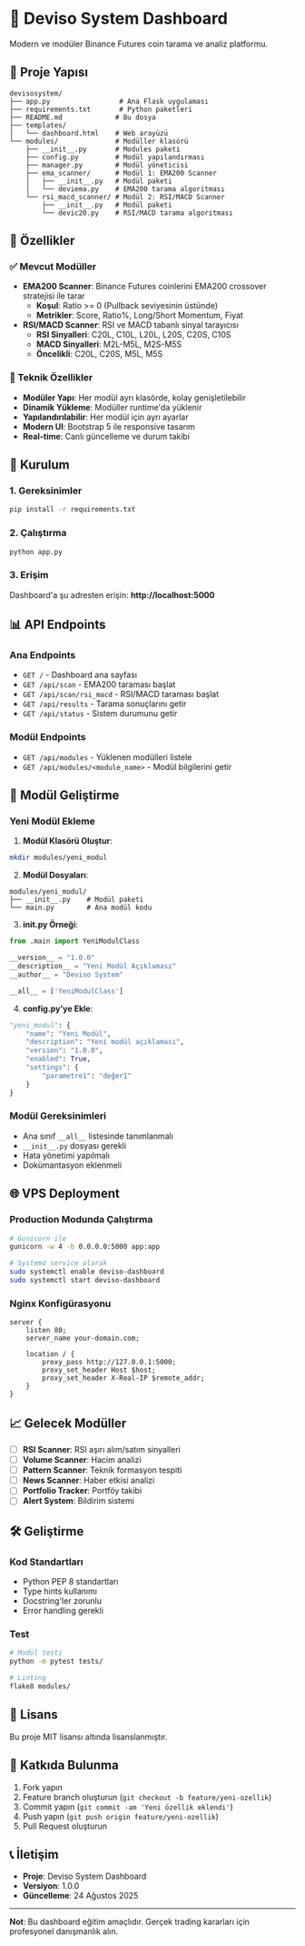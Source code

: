 # 🚀 Deviso System Dashboard

Modern ve modüler Binance Futures coin tarama ve analiz platformu.

## 📁 Proje Yapısı

```
devisosystem/
├── app.py                 # Ana Flask uygulaması
├── requirements.txt       # Python paketleri
├── README.md             # Bu dosya
├── templates/
│   └── dashboard.html    # Web arayüzü
└── modules/              # Modüller klasörü
    ├── __init__.py       # Modules paketi
    ├── config.py         # Modül yapılandırması
    ├── manager.py        # Modül yöneticisi
    ├── ema_scanner/      # Modül 1: EMA200 Scanner
    │   ├── __init__.py   # Modül paketi
    │   └── deviema.py    # EMA200 tarama algoritması
    └── rsi_macd_scanner/ # Modül 2: RSI/MACD Scanner
        ├── __init__.py   # Modül paketi
        └── devic20.py    # RSI/MACD tarama algoritması
```

## 🎯 Özellikler

### ✅ Mevcut Modüller
- **EMA200 Scanner**: Binance Futures coinlerini EMA200 crossover stratejisi ile tarar
  - **Koşul**: Ratio >= 0 (Pullback seviyesinin üstünde)
  - **Metrikler**: Score, Ratio%, Long/Short Momentum, Fiyat
- **RSI/MACD Scanner**: RSI ve MACD tabanlı sinyal tarayıcısı
  - **RSI Sinyalleri**: C20L, C10L, L20L, L20S, C20S, C10S
  - **MACD Sinyalleri**: M2L-M5L, M2S-M5S
  - **Öncelikli**: C20L, C20S, M5L, M5S

### 🔧 Teknik Özellikler
- **Modüler Yapı**: Her modül ayrı klasörde, kolay genişletilebilir
- **Dinamik Yükleme**: Modüller runtime'da yüklenir
- **Yapılandırılabilir**: Her modül için ayrı ayarlar
- **Modern UI**: Bootstrap 5 ile responsive tasarım
- **Real-time**: Canlı güncelleme ve durum takibi

## 🚀 Kurulum

### 1. Gereksinimler
```bash
pip install -r requirements.txt
```

### 2. Çalıştırma
```bash
python app.py
```

### 3. Erişim
Dashboard'a şu adresten erişin: **http://localhost:5000**

## 📊 API Endpoints

### Ana Endpoints
- `GET /` - Dashboard ana sayfası
- `GET /api/scan` - EMA200 taraması başlat
- `GET /api/scan/rsi_macd` - RSI/MACD taraması başlat
- `GET /api/results` - Tarama sonuçlarını getir
- `GET /api/status` - Sistem durumunu getir

### Modül Endpoints
- `GET /api/modules` - Yüklenen modülleri listele
- `GET /api/modules/<module_name>` - Modül bilgilerini getir

## 🔧 Modül Geliştirme

### Yeni Modül Ekleme

1. **Modül Klasörü Oluştur**:
```bash
mkdir modules/yeni_modul
```

2. **Modül Dosyaları**:
```
modules/yeni_modul/
├── __init__.py    # Modül paketi
└── main.py        # Ana modül kodu
```

3. **__init__.py Örneği**:
```python
from .main import YeniModulClass

__version__ = "1.0.0"
__description__ = "Yeni Modül Açıklaması"
__author__ = "Deviso System"

__all__ = ['YeniModulClass']
```

4. **config.py'ye Ekle**:
```python
"yeni_modul": {
    "name": "Yeni Modül",
    "description": "Yeni modül açıklaması",
    "version": "1.0.0",
    "enabled": True,
    "settings": {
        "parametre1": "değer1"
    }
}
```

### Modül Gereksinimleri
- Ana sınıf `__all__` listesinde tanımlanmalı
- `__init__.py` dosyası gerekli
- Hata yönetimi yapılmalı
- Dokümantasyon eklenmeli

## 🌐 VPS Deployment

### Production Modunda Çalıştırma
```bash
# Gunicorn ile
gunicorn -w 4 -b 0.0.0.0:5000 app:app

# Systemd service olarak
sudo systemctl enable deviso-dashboard
sudo systemctl start deviso-dashboard
```

### Nginx Konfigürasyonu
```nginx
server {
    listen 80;
    server_name your-domain.com;
    
    location / {
        proxy_pass http://127.0.0.1:5000;
        proxy_set_header Host $host;
        proxy_set_header X-Real-IP $remote_addr;
    }
}
```

## 📈 Gelecek Modüller

- [ ] **RSI Scanner**: RSI aşırı alım/satım sinyalleri
- [ ] **Volume Scanner**: Hacim analizi
- [ ] **Pattern Scanner**: Teknik formasyon tespiti
- [ ] **News Scanner**: Haber etkisi analizi
- [ ] **Portfolio Tracker**: Portföy takibi
- [ ] **Alert System**: Bildirim sistemi

## 🛠️ Geliştirme

### Kod Standartları
- Python PEP 8 standartları
- Type hints kullanımı
- Docstring'ler zorunlu
- Error handling gerekli

### Test
```bash
# Modül testi
python -m pytest tests/

# Linting
flake8 modules/
```

## 📝 Lisans

Bu proje MIT lisansı altında lisanslanmıştır.

## 🤝 Katkıda Bulunma

1. Fork yapın
2. Feature branch oluşturun (`git checkout -b feature/yeni-ozellik`)
3. Commit yapın (`git commit -am 'Yeni özellik eklendi'`)
4. Push yapın (`git push origin feature/yeni-ozellik`)
5. Pull Request oluşturun

## 📞 İletişim

- **Proje**: Deviso System Dashboard
- **Versiyon**: 1.0.0
- **Güncelleme**: 24 Ağustos 2025

---

**Not**: Bu dashboard eğitim amaçlıdır. Gerçek trading kararları için profesyonel danışmanlık alın.

